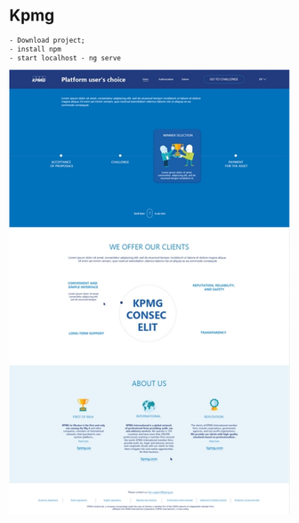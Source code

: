 # Kpmg

    - Download project;
    - install npm
    - start localhost - ng serve
<div align="center">
 <img src="https://github.com/projectFromEllina/kpmg/blob/master/kpmg/maket.jpg"/>
</div>

